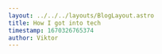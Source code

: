 ```yaml
---
layout: ../../../layouts/BlogLayout.astro
title: How I got into tech
timestamp: 1670326765374
author: Viktor
---
```


  
